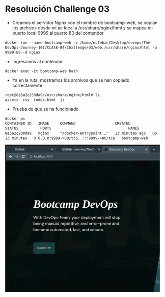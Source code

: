 # Resolución Challenge 03


- Creamos el servidor Nginx con el nombre de bootcamp-web, se copian los archivos desde mi pc local a /usr/share/nginx/html y se mapea mi puerto local 9999 al puerto 80 del contendor.

```
docker run --name bootcamp-web -v /home/esteban/Desktop/devops/The-DevOps-Journey-101/CLASE-04/Challenge/03/web:/usr/share/nginx/html -p 9999:80 -d nginx
```

- Ingresamos al contendor

```
docker exec -it bootcamp-web bash 
```

- Ya en la ruta, mostramos los archivos que se han copiado correctamente

```
root@8e5a2c238da9:/usr/share/nginx/html# ls
assets	css  index.html  js
```

- Prueba de que se ha funcionado

```
docker ps
CONTAINER ID   IMAGE     COMMAND                  CREATED          STATUS          PORTS                                   NAMES
8e5a2c238da9   nginx     "/docker-entrypoint.…"   13 minutes ago   Up 13 minutes   0.0.0.0:9999->80/tcp, :::9999->80/tcp   bootcamp-web

```

<img src="localhost.png" width="600px">
